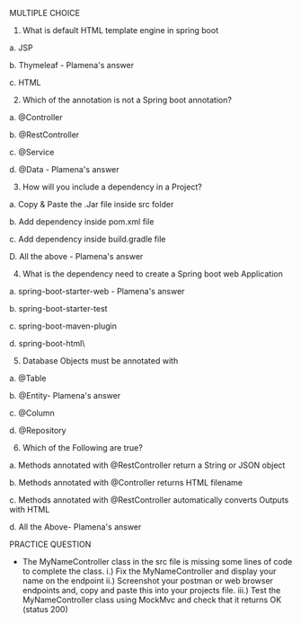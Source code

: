 MULTIPLE CHOICE

1. What is default HTML template engine in spring boot

a. JSP

b. Thymeleaf - Plamena's answer

c. HTML





2. Which of the annotation is not a Spring boot annotation?


a. @Controller

b. @RestController

c. @Service

d. @Data - Plamena's answer





3. How will you include a dependency in a Project?


a. Copy & Paste the .Jar file inside src folder

b. Add dependency inside pom.xml file

c. Add dependency inside build.gradle file

D. All the above - Plamena's answer




4. What is the dependency need to create a Spring boot web Application


a. spring-boot-starter-web - Plamena's answer 

b. spring-boot-starter-test

c. spring-boot-maven-plugin

d. spring-boot-html\



5. Database Objects must be annotated with


a. @Table

b. @Entity- Plamena's answer

c. @Column

d. @Repository





6. Which of the Following are true?


a. Methods annotated with @RestController return a String or JSON object

b. Methods annotated with @Controller returns HTML filename

c. Methods annotated with @RestController automatically converts Outputs with HTML

d. All the Above- Plamena's answer








PRACTICE QUESTION
- The MyNameController class in the src file is missing some lines of code to complete the class.
  i.) Fix the MyNameController and display your name on the endpoint
  ii.) Screenshot your postman or web browser endpoints and, copy and paste this into your projects file.
  iii.) Test the MyNameController class using MockMvc and check that it returns OK (status 200)